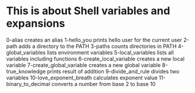# This is about Shell variables and expansions
0-alias creates an alias
1-hello_you prints hello user for the current user
2-path adds a directory to the PATH
3-paths counts directories in PATH
4-global_variables lists environment variables
5-local_variables lists all variables including functions
6-create_local_variable creates a new local variable
7-create_global_variable creates a new global variable
8-true_knowledge prints result of addition
9-divide_and_rule divides two variables
10-love_exponent_breath calculates exponent value
11-binary_to_decimal converts a number from base 2 to base 10
